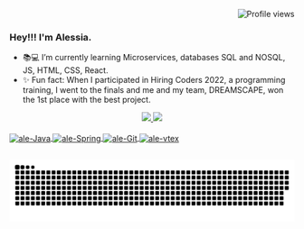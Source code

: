 <p align="right"> <img src="https://komarev.com/ghpvc/?username=AleehSophia&color=ff69b4" alt="Profile views" /> </p>

### Hey!!! I'm Alessia.


- 📚💻 I’m currently learning Microservices, databases SQL and NOSQL, JS, HTML, CSS, React.
- ✨ Fun fact: When I participated in Hiring Coders 2022, a programming training, I went to the finals and me and my team, DREAMSCAPE, won the 1st place with the best project.

<div align="center">
  <a href="https://github.com/AleehSophia">
  <img height="160em" src="https://github-readme-stats.vercel.app/api?username=AleehSophia&show_icons=true&theme=dracula&include_all_commits=true&count_private=true"/>
  <img height="160em" src="https://github-readme-stats.vercel.app/api/top-langs/?username=AleehSophia&layout=compact&langs_count=7&theme=dracula"/>
</div>
 <div style="display: inline_block"><br>
  <img align="center" alt="ale-Java" height="90" width="100" <img src="https://cdn.jsdelivr.net/gh/devicons/devicon/icons/java/java-original-wordmark.svg" />
   <img align="center" alt="ale-Spring" height="100" width="100"  <img src="https://cdn.jsdelivr.net/gh/devicons/devicon/icons/spring/spring-original-wordmark.svg" />  
   <img align="center" alt="ale-Git" height="60" width="80" src="https://cdn.jsdelivr.net/gh/devicons/devicon/icons/git/git-original.svg" />
  <img align="center" alt="ale-vtex" height="100" width="120" src="https://user-images.githubusercontent.com/104858887/183300217-6a364880-ce71-4d4b-8ac5-50011c718542.svg" />
</div>   
  
## 
  
![Snake animation](https://github.com/AleehSophia/AleehSophia/blob/output/github-contribution-grid-snake.svg)  
